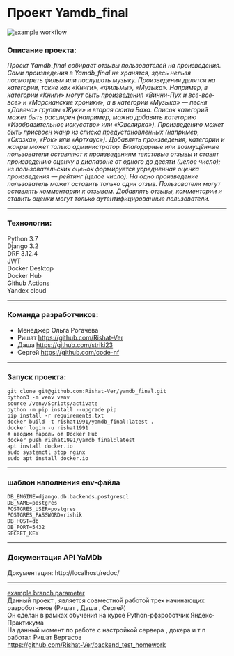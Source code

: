# Проект **Yamdb_final**
![example workflow](https://github.com/Rishat-Ver/yamdb_final/actions/workflows/yamdb_workflow.yml/badge.svg)

### **Описание проекта:**
*Проект Yamdb_final собирает отзывы пользователей на произведения. Сами произведения в Yamdb_final не хранятся, здесь нельзя посмотреть фильм или послушать музыку.*
*Произведения делятся на категории, такие как «Книги», «Фильмы», «Музыка». Например, в категории «Книги» могут быть произведения «Винни-Пух и все-все-все» и «Марсианские хроники», а в категории «Музыка» — песня «Давеча» группы «Жуки» и вторая сюита Баха. Список категорий может быть расширен (например, можно добавить категорию «Изобразительное искусство» или «Ювелирка»).* 
*Произведению может быть присвоен жанр из списка предустановленных (например, «Сказка», «Рок» или «Артхаус»).* 
*Добавлять произведения, категории и жанры может только администратор.*
*Благодарные или возмущённые пользователи оставляют к произведениям текстовые отзывы и ставят произведению оценку в диапазоне от одного до десяти (целое число); из пользовательских оценок формируется усреднённая оценка произведения — рейтинг (целое число). На одно произведение пользователь может оставить только один отзыв.*
*Пользователи могут оставлять комментарии к отзывам.*
*Добавлять отзывы, комментарии и ставить оценки могут только аутентифицированные пользователи.*

---

### **Технологии:**
Python 3.7 <br>
Django 3.2 <br>
DRF 3.12.4 <br>
JWT <br>
Docker Desktop <br>
Docker Hub <br>
Github Actions <br>
Yandex cloud <br>

---

### **Команда разработчиков:**
- Менеджер Ольга Рогачева
- Ришат https://github.com/Rishat-Ver
- Даша https://github.com/striki23
- Сергей https://github.com/code-nf

---

### **Запуск проекта:**
```
git clone git@github.com:Rishat-Ver/yamdb_final.git
python3 -m venv venv
source /venv/Scripts/activate 
python -m pip install --upgrade pip
pip install -r requirements.txt
docker build -t rishat1991/yamdb_final:latest .
docker login -u rishat1991 
# вводим пароль от Docker Hub
docker push rishat1991/yamdb_final:latest
apt install docker.io
sudo systemctl stop nginx
sudo apt install docker.io

```

---

### **шаблон наполнения env-файла**

```
DB_ENGINE=django.db.backends.postgresql
DB_NAME=postgres
POSTGRES_USER=postgres
POSTGRES_PASSWORD=rishik
DB_HOST=db
DB_PORT=5432
SECRET_KEY

```

---

### **Документация API YaMDb**
Документация: http://localhost/redoc/

---

[example branch parameter](https://github.com/Rishat-Ver/yamdb_final/actions/workflows/yamdb_workflow.yml/badge.svg) <br>
Данный проект , является совместной работой трех начинающих разроботчиков (Ришат , Даша , Сергей) <br>
Он сделан в рамках обучения на курсе Python-рфзроботчик Яндекс-Практикума <br>
На данный момент по работе с настройкой сервера , докера и т п работал Ришат Вергасов <br>
https://github.com/Rishat-Ver/backend_test_homework